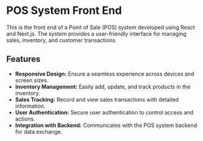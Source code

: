 # POS System Front End

This is the front end of a Point of Sale (POS) system developed using React and Next.js. The system provides a user-friendly interface for managing sales, inventory, and customer transactions.

## Features

- **Responsive Design:** Ensure a seamless experience across devices and screen sizes.
- **Inventory Management:** Easily add, update, and track products in the inventory.
- **Sales Tracking:** Record and view sales transactions with detailed information.
- **User Authentication:** Secure user authentication to control access and actions.
- **Integration with Backend:** Communicates with the POS system backend for data exchange.
